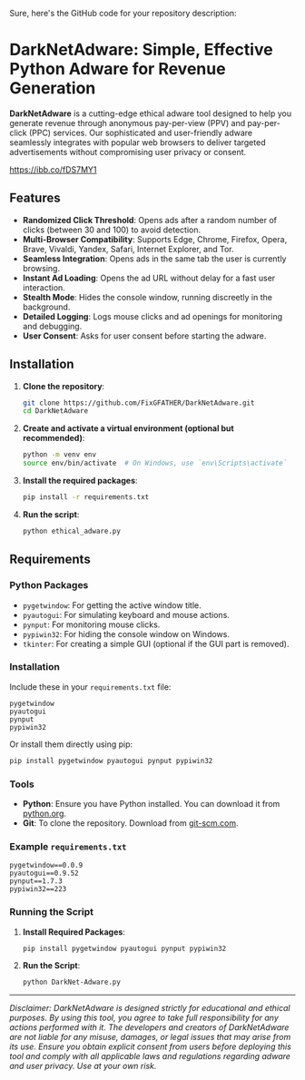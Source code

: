 Sure, here's the GitHub code for your repository description:


# DarkNetAdware: Simple, Effective Python Adware for Revenue Generation

**DarkNetAdware** is a cutting-edge ethical adware tool designed to help you generate revenue through anonymous pay-per-view (PPV) and pay-per-click (PPC) services. Our sophisticated and user-friendly adware seamlessly integrates with popular web browsers to deliver targeted advertisements without compromising user privacy or consent.

https://ibb.co/fDS7MY1

## Features

- **Randomized Click Threshold**: Opens ads after a random number of clicks (between 30 and 100) to avoid detection.
- **Multi-Browser Compatibility**: Supports Edge, Chrome, Firefox, Opera, Brave, Vivaldi, Yandex, Safari, Internet Explorer, and Tor.
- **Seamless Integration**: Opens ads in the same tab the user is currently browsing.
- **Instant Ad Loading**: Opens the ad URL without delay for a fast user interaction.
- **Stealth Mode**: Hides the console window, running discreetly in the background.
- **Detailed Logging**: Logs mouse clicks and ad openings for monitoring and debugging.
- **User Consent**: Asks for user consent before starting the adware.

## Installation

1. **Clone the repository**:
   ```bash
   git clone https://github.com/FixGFATHER/DarkNetAdware.git
   cd DarkNetAdware
   ```

2. **Create and activate a virtual environment (optional but recommended)**:
   ```bash
   python -m venv env
   source env/bin/activate  # On Windows, use `env\Scripts\activate`
   ```

3. **Install the required packages**:
   ```bash
   pip install -r requirements.txt
   ```

4. **Run the script**:
   ```bash
   python ethical_adware.py
   ```

## Requirements

### Python Packages

- `pygetwindow`: For getting the active window title.
- `pyautogui`: For simulating keyboard and mouse actions.
- `pynput`: For monitoring mouse clicks.
- `pypiwin32`: For hiding the console window on Windows.
- `tkinter`: For creating a simple GUI (optional if the GUI part is removed).

### Installation

Include these in your `requirements.txt` file:
```plaintext
pygetwindow
pyautogui
pynput
pypiwin32
```

Or install them directly using pip:
```bash
pip install pygetwindow pyautogui pynput pypiwin32
```

### Tools

- **Python**: Ensure you have Python installed. You can download it from [python.org](https://www.python.org/).
- **Git**: To clone the repository. Download from [git-scm.com](https://git-scm.com/).

### Example `requirements.txt`

```plaintext
pygetwindow==0.0.9
pyautogui==0.9.52
pynput==1.7.3
pypiwin32==223
```

### Running the Script

1. **Install Required Packages**:
   ```bash
   pip install pygetwindow pyautogui pynput pypiwin32
   ```

2. **Run the Script**:
   ```bash
   python DarkNet-Adware.py
   ```

---

*Disclaimer: DarkNetAdware is designed strictly for educational and ethical purposes. By using this tool, you agree to take full responsibility for any actions performed with it. The developers and creators of DarkNetAdware are not liable for any misuse, damages, or legal issues that may arise from its use. Ensure you obtain explicit consent from users before deploying this tool and comply with all applicable laws and regulations regarding adware and user privacy. Use at your own risk.*
```

